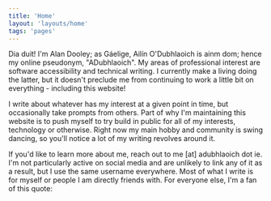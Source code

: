 ```yaml
---
title: 'Home'
layout: 'layouts/home'
tags: 'pages'
---
```


Dia duit! I'm Alan Dooley; as Gáelige, Ailín O'Dubhlaoich is ainm dom; hence my online pseudonym, "ADubhlaoich". My areas of professional interest are software accessibility and technical writing. I currently make a living doing the latter, but it doesn't preclude me from continuing to work a little bit on everything - including this website!

I write about whatever has my interest at a given point in time, but occasionally take prompts from others. Part of why I'm maintaining this website is to push myself to try build in public for all of my interests, technology or otherwise. Right now my main hobby and community is swing dancing, so you'll notice a lot of my writing revolves around it.

If you'd like to learn more about me, reach out to me [at] adubhlaoich dot ie. I'm not particularly active on social media and are unlikely to link any of it as a result, but I use the same username everywhere. Most of what I write is for myself or people I am directly friends with. For everyone else, I'm a fan of this quote: